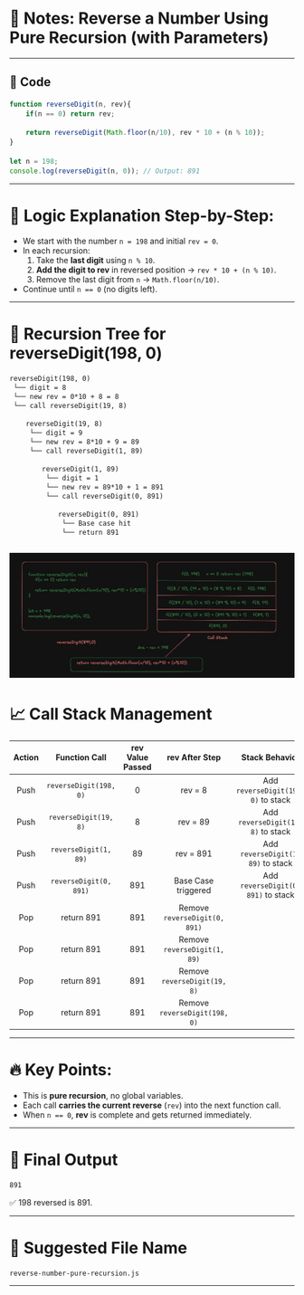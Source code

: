 
# 📄 Notes: Reverse a Number Using Pure Recursion (with Parameters)

---

## 🧠 Code
```javascript
function reverseDigit(n, rev){
    if(n == 0) return rev;

    return reverseDigit(Math.floor(n/10), rev * 10 + (n % 10));
}

let n = 198;
console.log(reverseDigit(n, 0)); // Output: 891
```

---

# 🎯 Logic Explanation Step-by-Step:

- We start with the number `n = 198` and initial `rev = 0`.
- In each recursion:
  1. Take the **last digit** using `n % 10`.
  2. **Add the digit to rev** in reversed position → `rev * 10 + (n % 10)`.
  3. Remove the last digit from `n` → `Math.floor(n/10)`.
- Continue until `n == 0` (no digits left).

---

# 🌳 Recursion Tree for reverseDigit(198, 0)

```
reverseDigit(198, 0)
 └── digit = 8
 └── new rev = 0*10 + 8 = 8
 └── call reverseDigit(19, 8)

    reverseDigit(19, 8)
     └── digit = 9
     └── new rev = 8*10 + 9 = 89
     └── call reverseDigit(1, 89)

        reverseDigit(1, 89)
         └── digit = 1
         └── new rev = 89*10 + 1 = 891
         └── call reverseDigit(0, 891)

            reverseDigit(0, 891)
             └── Base case hit
             └── return 891
```
![Reverse Number Flowchart](./assets/reverse_digit01.jpg)
---

# 📈 Call Stack Management

| Action  | Function Call                 | rev Value Passed | rev After Step        | Stack Behavior                         |
|:-------:|:------------------------------:|:----------------:|:---------------------:|:--------------------------------------:|
| Push    | `reverseDigit(198, 0)`          | 0                | rev = 8                | Add `reverseDigit(198, 0)` to stack     |
| Push    | `reverseDigit(19, 8)`           | 8                | rev = 89               | Add `reverseDigit(19, 8)` to stack      |
| Push    | `reverseDigit(1, 89)`           | 89               | rev = 891              | Add `reverseDigit(1, 89)` to stack      |
| Push    | `reverseDigit(0, 891)`          | 891              | Base Case triggered    | Add `reverseDigit(0, 891)` to stack     |
| Pop     | return 891                     | 891              | Remove `reverseDigit(0, 891)` |
| Pop     | return 891                     | 891              | Remove `reverseDigit(1, 89)`  |
| Pop     | return 891                     | 891              | Remove `reverseDigit(19, 8)`  |
| Pop     | return 891                     | 891              | Remove `reverseDigit(198, 0)` |

---

# 🔥 Key Points:

- This is **pure recursion**, no global variables.
- Each call **carries the current reverse** (`rev`) into the next function call.
- When `n == 0`, **rev** is complete and gets returned immediately.

---

# 📢 Final Output

```bash
891
```

✅ 198 reversed is 891.

---

# 📁 Suggested File Name
```
reverse-number-pure-recursion.js
```

---